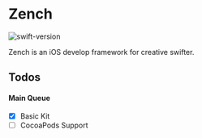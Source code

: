 # Zench

![swift-version](https://img.shields.io/badge/swift-4.2-orange.svg)

Zench is an iOS develop framework for creative swifter.

## Todos

#### Main Queue

- [x] Basic Kit
- [ ] CocoaPods Support